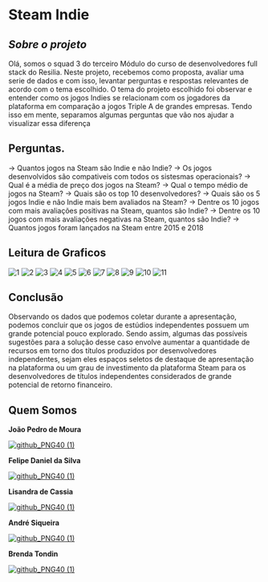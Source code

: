 # Steam Indie
## _Sobre o projeto_

  Olá, somos o squad 3 do terceiro Módulo do curso de desenvolvedores full stack do Resilia. Neste projeto, recebemos como proposta, avaliar uma serie de dados
  e com isso, levantar perguntas e respostas relevantes de acordo com o tema escolhido.
  O tema do projeto escolhido foi observar e entender como os jogos Indies se relacionam com os jogadores da plataforma em comparação a jogos Triple A de grandes
  empresas. Tendo isso em mente, separamos algumas perguntas que vão nos ajudar a visualizar essa diferença
  
  ## Perguntas.
→ Quantos jogos na Steam são Indie e não Indie?
→ Os jogos desenvolvidos são compativeis com todos os sistesmas operacionais?
→ Qual é a média de preço dos jogos na Steam?
→ Qual o tempo médio de jogos na Steam?
→ Quais são os top 10 desenvolvedores?
→ Quais são os 5 jogos Indie e não Indie mais bem avaliados na Steam?
→ Dentre os 10 jogos com mais avaliações positivas na Steam, quantos são Indie?
→ Dentre os 10 jogos com mais avaliações negativas na Steam, quantos são Indie?
→ Quantos jogos foram lançados na Steam entre 2015 e 2018

## Leitura de Graficos

![1](https://user-images.githubusercontent.com/102768045/176586240-8c9cdd47-1d1d-4924-9f74-fc6971328948.png)
![2](https://user-images.githubusercontent.com/102768045/176586244-f4a5fe49-0427-4274-9e50-58603d94e0c6.png)
![3](https://user-images.githubusercontent.com/102768045/176586245-b2f9c78f-f9d0-4e18-ba11-67d40d9f2395.png)
![4](https://user-images.githubusercontent.com/102768045/176586247-1936403f-a696-4a5a-b568-c310082d7582.png)
![5](https://user-images.githubusercontent.com/102768045/176586253-b6c36d23-42d3-4c4b-9d9f-aeacef71c2d9.png)
![6](https://user-images.githubusercontent.com/102768045/176586255-554f5ff4-2857-49c0-bdde-3d791af8093a.png)
![7](https://user-images.githubusercontent.com/102768045/176586257-c962b452-f3de-47c4-aabf-6f6badb3d4a8.png)
![8](https://user-images.githubusercontent.com/102768045/176586260-9d745936-e4cb-45fc-bd5a-af678f10a5c6.png)
![9](https://user-images.githubusercontent.com/102768045/176586262-cbbaf09d-53dd-4a69-a294-5ccf5fd3c250.png)
![10](https://user-images.githubusercontent.com/102768045/176586263-1aaa8b65-f9f7-4b71-826f-16167bb1544f.png)
![11](https://user-images.githubusercontent.com/102768045/176586264-3fc124a1-28ae-464c-ac92-939acff2fc50.png)



## Conclusão

Observando os dados que podemos coletar durante a apresentação, podemos concluir que os jogos de estúdios independentes possuem um grande potencial pouco explorado. Sendo assim, algumas das possíveis sugestões para a solução desse caso envolve aumentar a quantidade de recursos em torno dos títulos produzidos por desenvolvedores independentes, sejam eles espaços seletos de destaque de apresentação na plataforma ou um grau de investimento da plataforma Steam para os desenvolvedores de títulos independentes considerados de grande potencial de retorno financeiro.


## Quem Somos

**João Pedro de Moura**

[![github_PNG40 (1)](https://user-images.githubusercontent.com/102768045/176338954-7157b982-4ed1-4013-a5ca-e1cd6900eef0.png)](https://github.com/joao-pedro-de-moura)

**Felipe Daniel da Silva**

[![github_PNG40 (1)](https://user-images.githubusercontent.com/102768045/176338954-7157b982-4ed1-4013-a5ca-e1cd6900eef0.png)](https://github.com/FelipeDev123)

**Lisandra de Cassia**

[![github_PNG40 (1)](https://user-images.githubusercontent.com/102768045/176338954-7157b982-4ed1-4013-a5ca-e1cd6900eef0.png)](https://github.com/Lisandradecassia)

**André Siqueira**

[![github_PNG40 (1)](https://user-images.githubusercontent.com/102768045/176338954-7157b982-4ed1-4013-a5ca-e1cd6900eef0.png)](https://github.com/andre-sqr)

**Brenda Tondin**

[![github_PNG40 (1)](https://user-images.githubusercontent.com/102768045/176338954-7157b982-4ed1-4013-a5ca-e1cd6900eef0.png)](https://github.com/brendatondin)
